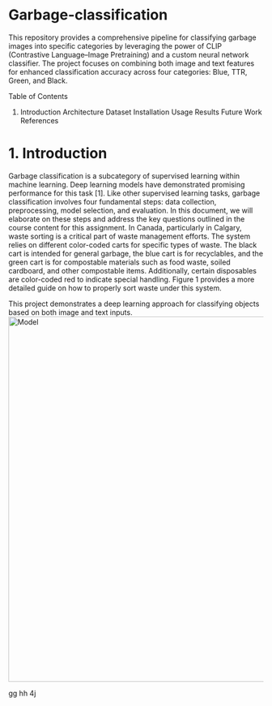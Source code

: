 # Garbage-classification
This repository provides a comprehensive pipeline for classifying garbage images into specific categories by leveraging the power of CLIP (Contrastive Language–Image Pretraining) and a custom neural network classifier. The project focuses on combining both image and text features for enhanced classification accuracy across four categories: Blue, TTR, Green, and Black.


Table of Contents
1. Introduction
Architecture
Dataset
Installation
Usage
Results
Future Work
References


 # 1. Introduction
 Garbage classification is a subcategory of supervised learning within machine learning. Deep learning models have demonstrated promising performance for this task [1]. Like other supervised learning tasks, garbage classification involves four fundamental steps: data collection, preprocessing, model selection, and evaluation. In this document, we will elaborate on these steps and address the key questions outlined in the course content for this assignment.
In Canada, particularly in Calgary, waste sorting is a critical part of waste management efforts. The system relies on different color-coded carts for specific types of waste. The black cart is intended for general garbage, the blue cart is for recyclables, and the green cart is for compostable materials such as food waste, soiled cardboard, and other compostable items. Additionally, certain disposables are color-coded red to indicate special handling. Figure 1 provides a more detailed guide on how to properly sort waste under this system.


This project demonstrates a deep learning approach for classifying objects based on both image and text inputs.
<img src="https://github.com/user-attachments/assets/e25fa132-8f6a-4606-a409-2a06330b93e1" alt="Model" width="720"/>



gg
hh
4j



